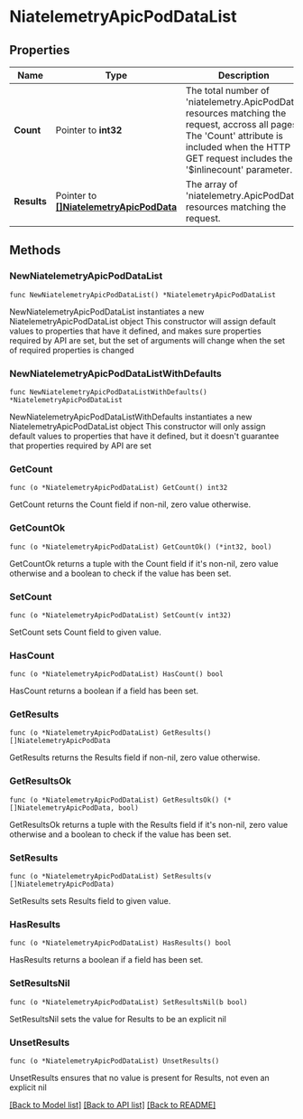 # NiatelemetryApicPodDataList

## Properties

Name | Type | Description | Notes
------------ | ------------- | ------------- | -------------
**Count** | Pointer to **int32** | The total number of &#39;niatelemetry.ApicPodData&#39; resources matching the request, accross all pages. The &#39;Count&#39; attribute is included when the HTTP GET request includes the &#39;$inlinecount&#39; parameter. | [optional] 
**Results** | Pointer to [**[]NiatelemetryApicPodData**](NiatelemetryApicPodData.md) | The array of &#39;niatelemetry.ApicPodData&#39; resources matching the request. | [optional] 

## Methods

### NewNiatelemetryApicPodDataList

`func NewNiatelemetryApicPodDataList() *NiatelemetryApicPodDataList`

NewNiatelemetryApicPodDataList instantiates a new NiatelemetryApicPodDataList object
This constructor will assign default values to properties that have it defined,
and makes sure properties required by API are set, but the set of arguments
will change when the set of required properties is changed

### NewNiatelemetryApicPodDataListWithDefaults

`func NewNiatelemetryApicPodDataListWithDefaults() *NiatelemetryApicPodDataList`

NewNiatelemetryApicPodDataListWithDefaults instantiates a new NiatelemetryApicPodDataList object
This constructor will only assign default values to properties that have it defined,
but it doesn't guarantee that properties required by API are set

### GetCount

`func (o *NiatelemetryApicPodDataList) GetCount() int32`

GetCount returns the Count field if non-nil, zero value otherwise.

### GetCountOk

`func (o *NiatelemetryApicPodDataList) GetCountOk() (*int32, bool)`

GetCountOk returns a tuple with the Count field if it's non-nil, zero value otherwise
and a boolean to check if the value has been set.

### SetCount

`func (o *NiatelemetryApicPodDataList) SetCount(v int32)`

SetCount sets Count field to given value.

### HasCount

`func (o *NiatelemetryApicPodDataList) HasCount() bool`

HasCount returns a boolean if a field has been set.

### GetResults

`func (o *NiatelemetryApicPodDataList) GetResults() []NiatelemetryApicPodData`

GetResults returns the Results field if non-nil, zero value otherwise.

### GetResultsOk

`func (o *NiatelemetryApicPodDataList) GetResultsOk() (*[]NiatelemetryApicPodData, bool)`

GetResultsOk returns a tuple with the Results field if it's non-nil, zero value otherwise
and a boolean to check if the value has been set.

### SetResults

`func (o *NiatelemetryApicPodDataList) SetResults(v []NiatelemetryApicPodData)`

SetResults sets Results field to given value.

### HasResults

`func (o *NiatelemetryApicPodDataList) HasResults() bool`

HasResults returns a boolean if a field has been set.

### SetResultsNil

`func (o *NiatelemetryApicPodDataList) SetResultsNil(b bool)`

 SetResultsNil sets the value for Results to be an explicit nil

### UnsetResults
`func (o *NiatelemetryApicPodDataList) UnsetResults()`

UnsetResults ensures that no value is present for Results, not even an explicit nil

[[Back to Model list]](../README.md#documentation-for-models) [[Back to API list]](../README.md#documentation-for-api-endpoints) [[Back to README]](../README.md)


